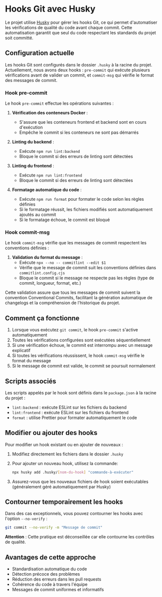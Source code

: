 # Hooks Git avec Husky

Le projet utilise [Husky](https://typicode.github.io/husky/) pour gérer les hooks Git, ce qui permet d'automatiser les vérifications de qualité du code avant chaque commit. Cette automatisation garantit que seul du code respectant les standards du projet soit committé.

## Configuration actuelle

Les hooks Git sont configurés dans le dossier `.husky` à la racine du projet. Actuellement, nous avons deux hooks : `pre-commit` qui exécute plusieurs vérifications avant de valider un commit, et `commit-msg` qui vérifie le format des messages de commit.

### Hook pre-commit

Le hook `pre-commit` effectue les opérations suivantes :

1. **Vérification des conteneurs Docker** :
   - S'assure que les conteneurs frontend et backend sont en cours d'exécution
   - Empêche le commit si les conteneurs ne sont pas démarrés

2. **Linting du backend** :
   - Exécute `npm run lint:backend`
   - Bloque le commit si des erreurs de linting sont détectées

3. **Linting du frontend** :
   - Exécute `npm run lint:frontend`
   - Bloque le commit si des erreurs de linting sont détectées

4. **Formatage automatique du code** :
   - Exécute `npm run format` pour formater le code selon les règles définies
   - Si le formatage réussit, les fichiers modifiés sont automatiquement ajoutés au commit
   - Si le formatage échoue, le commit est bloqué

### Hook commit-msg

Le hook `commit-msg` vérifie que les messages de commit respectent les conventions définies :

1. **Validation du format du message** :
   - Exécute `npx --no -- commitlint --edit $1`
   - Vérifie que le message de commit suit les conventions définies dans `commitlint.config.cjs`
   - Bloque le commit si le message ne respecte pas les règles (type de commit, longueur, format, etc.)

Cette validation assure que tous les messages de commit suivent la convention Conventional Commits, facilitant la génération automatique de changelogs et la compréhension de l'historique du projet.

## Comment ça fonctionne

1. Lorsque vous exécutez `git commit`, le hook `pre-commit` s'active automatiquement
2. Toutes les vérifications configurées sont exécutées séquentiellement
3. Si une vérification échoue, le commit est interrompu avec un message explicatif
4. Si toutes les vérifications réussissent, le hook `commit-msg` vérifie le format du message
5. Si le message de commit est valide, le commit se poursuit normalement

## Scripts associés

Les scripts appelés par le hook sont définis dans le `package.json` à la racine du projet :

- `lint:backend` : exécute ESLint sur les fichiers du backend
- `lint:frontend` : exécute ESLint sur les fichiers du frontend
- `format` : utilise Prettier pour formater automatiquement le code

## Modifier ou ajouter des hooks

Pour modifier un hook existant ou en ajouter de nouveaux :

1. Modifiez directement les fichiers dans le dossier `.husky`
2. Pour ajouter un nouveau hook, utilisez la commande:
   ```bash
   npx husky add .husky/[nom-du-hook] "commande-à-exécuter"
   ```

3. Assurez-vous que les nouveaux fichiers de hook soient exécutables (généralement géré automatiquement par Husky)

## Contourner temporairement les hooks

Dans des cas exceptionnels, vous pouvez contourner les hooks avec l'option `--no-verify` :

```bash
git commit --no-verify -m "Message de commit"
```

**Attention** : Cette pratique est déconseillée car elle contourne les contrôles de qualité.

## Avantages de cette approche

- Standardisation automatique du code
- Détection précoce des problèmes
- Réduction des erreurs dans les pull requests
- Cohérence du code à travers l'équipe
- Messages de commit uniformes et informatifs